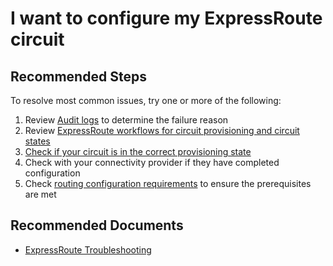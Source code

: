 <properties
    pageTitle="I want to configure my ExpressRoute circuit"
    description="I want to configure my ExpressRoute circuit"
    service="microsoft.network"
    resource="expressroutecircuits"
    authors="kasparks"
    authoralias="kasparks"
    displayOrder="14"
    selfHelpType="resource"
    supportTopicIds=""
    resourceTags=""
    productPesIds=""
    cloudEnvironments="MoonCake"
/>

# I want to configure my ExpressRoute circuit

## **Recommended Steps**

To resolve most common issues, try one or more of the following:

1. Review [Audit logs](data-blade:Microsoft_Azure_Insights.AzureDiagnosticsBladeWithParameter) to determine the failure reason
2. Review [ExpressRoute workflows for circuit provisioning and circuit states](https://docs.azure.cn/expressroute/expressroute-workflows/)
3. [Check if your circuit is in the correct provisioning state](https://docs.azure.cn/expressroute/expressroute-workflows#expressroute-circuit-provisioning-states)
4. Check with your connectivity provider if they have completed configuration
5. Check [routing configuration requirements](https://docs.azure.cn/zh-cn/expressroute/expressroute-routing) to ensure the prerequisites are met

## **Recommended Documents**

* [ExpressRoute Troubleshooting](https://docs.azure.cn/expressroute/)
